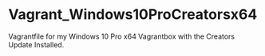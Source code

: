 # Vagrant_Windows10ProCreatorsx64
Vagrantfile for my Windows 10 Pro x64 Vagrantbox with the Creators Update Installed.
